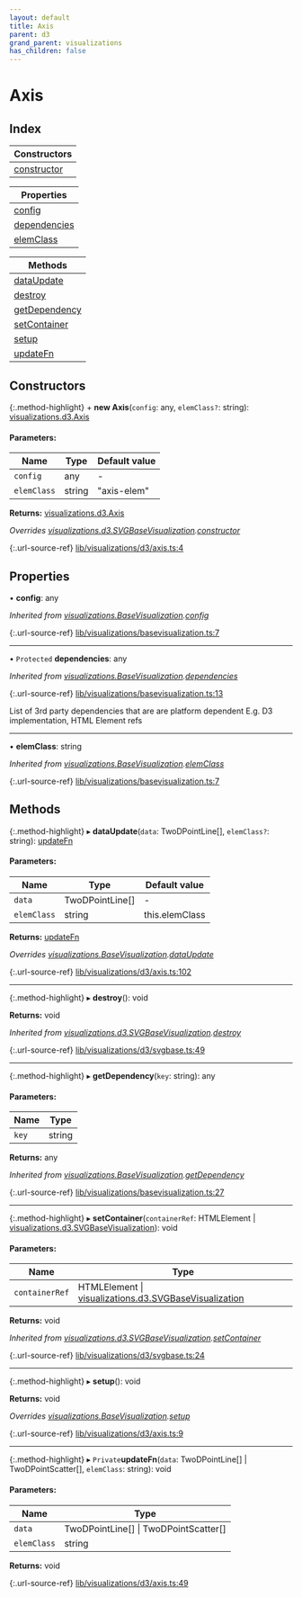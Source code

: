 ```yaml
---
layout: default
title: Axis
parent: d3
grand_parent: visualizations
has_children: false
---
```


# Axis

## Index

| Constructors |
|-----------|
| [constructor](#constructor) |

| Properties |
|-----------|
| [config](#config) |
| [dependencies](#dependencies) |
| [elemClass](#elemclass) |

| Methods |
|-----------|
| [dataUpdate](#dataupdate) |
| [destroy](#destroy) |
| [getDependency](#getdependency) |
| [setContainer](#setcontainer) |
| [setup](#setup) |
| [updateFn](#updatefn) |

## Constructors

{:.method-highlight}
\+ **new Axis**(`config`: any, `elemClass?`: string): [visualizations.d3.Axis](../visualizations_d3_axis)

#### Parameters:

Name | Type | Default value |
------ | ------ | ------ |
`config` | any | - |
`elemClass` | string | "axis-elem" |

**Returns:** [visualizations.d3.Axis](../visualizations_d3_axis)

*Overrides [visualizations.d3.SVGBaseVisualization](../visualizations_d3_svgbasevisualization).[constructor](../visualizations_d3_svgbasevisualization#constructor)*

{:.url-source-ref}
[lib/visualizations/d3/axis.ts:4](https://github.com/ascentcore/dataspot/blob/3098228/lib/visualizations/d3/axis.ts#L4)

## Properties

•  **config**: any

*Inherited from [visualizations.BaseVisualization](../visualizations_basevisualization).[config](../visualizations_basevisualization#config)*

{:.url-source-ref}
[lib/visualizations/basevisualization.ts:7](https://github.com/ascentcore/dataspot/blob/3098228/lib/visualizations/basevisualization.ts#L7)

___

• `Protected` **dependencies**: any

*Inherited from [visualizations.BaseVisualization](../visualizations_basevisualization).[dependencies](../visualizations_basevisualization#dependencies)*

{:.url-source-ref}
[lib/visualizations/basevisualization.ts:13](https://github.com/ascentcore/dataspot/blob/3098228/lib/visualizations/basevisualization.ts#L13)

List of 3rd party dependencies that are are platform dependent
E.g. D3 implementation, HTML Element refs

___

•  **elemClass**: string

*Inherited from [visualizations.BaseVisualization](../visualizations_basevisualization).[elemClass](../visualizations_basevisualization#elemclass)*

{:.url-source-ref}
[lib/visualizations/basevisualization.ts:7](https://github.com/ascentcore/dataspot/blob/3098228/lib/visualizations/basevisualization.ts#L7)

## Methods

{:.method-highlight}
▸ **dataUpdate**(`data`: TwoDPointLine[], `elemClass?`: string): [updateFn](../visualizations_d3_axis#updatefn)

#### Parameters:

Name | Type | Default value |
------ | ------ | ------ |
`data` | TwoDPointLine[] | - |
`elemClass` | string | this.elemClass |

**Returns:** [updateFn](../visualizations_d3_axis#updatefn)

*Overrides [visualizations.BaseVisualization](../visualizations_basevisualization).[dataUpdate](../visualizations_basevisualization#dataupdate)*

{:.url-source-ref}
[lib/visualizations/d3/axis.ts:102](https://github.com/ascentcore/dataspot/blob/3098228/lib/visualizations/d3/axis.ts#L102)

___

{:.method-highlight}
▸ **destroy**(): void

**Returns:** void

*Inherited from [visualizations.d3.SVGBaseVisualization](../visualizations_d3_svgbasevisualization).[destroy](../visualizations_d3_svgbasevisualization#destroy)*

{:.url-source-ref}
[lib/visualizations/d3/svgbase.ts:49](https://github.com/ascentcore/dataspot/blob/3098228/lib/visualizations/d3/svgbase.ts#L49)

___

{:.method-highlight}
▸ **getDependency**(`key`: string): any

#### Parameters:

Name | Type |
------ | ------ |
`key` | string |

**Returns:** any

*Inherited from [visualizations.BaseVisualization](../visualizations_basevisualization).[getDependency](../visualizations_basevisualization#getdependency)*

{:.url-source-ref}
[lib/visualizations/basevisualization.ts:27](https://github.com/ascentcore/dataspot/blob/3098228/lib/visualizations/basevisualization.ts#L27)

___

{:.method-highlight}
▸ **setContainer**(`containerRef`: HTMLElement \| [visualizations.d3.SVGBaseVisualization](../visualizations_d3_svgbasevisualization)): void

#### Parameters:

Name | Type |
------ | ------ |
`containerRef` | HTMLElement \| [visualizations.d3.SVGBaseVisualization](../visualizations_d3_svgbasevisualization) |

**Returns:** void

*Inherited from [visualizations.d3.SVGBaseVisualization](../visualizations_d3_svgbasevisualization).[setContainer](../visualizations_d3_svgbasevisualization#setcontainer)*

{:.url-source-ref}
[lib/visualizations/d3/svgbase.ts:24](https://github.com/ascentcore/dataspot/blob/3098228/lib/visualizations/d3/svgbase.ts#L24)

___

{:.method-highlight}
▸ **setup**(): void

**Returns:** void

*Overrides [visualizations.BaseVisualization](../visualizations_basevisualization).[setup](../visualizations_basevisualization#setup)*

{:.url-source-ref}
[lib/visualizations/d3/axis.ts:9](https://github.com/ascentcore/dataspot/blob/3098228/lib/visualizations/d3/axis.ts#L9)

___

{:.method-highlight}
▸ `Private`**updateFn**(`data`: TwoDPointLine[] \| TwoDPointScatter[], `elemClass`: string): void

#### Parameters:

Name | Type |
------ | ------ |
`data` | TwoDPointLine[] \| TwoDPointScatter[] |
`elemClass` | string |

**Returns:** void

{:.url-source-ref}
[lib/visualizations/d3/axis.ts:49](https://github.com/ascentcore/dataspot/blob/3098228/lib/visualizations/d3/axis.ts#L49)
